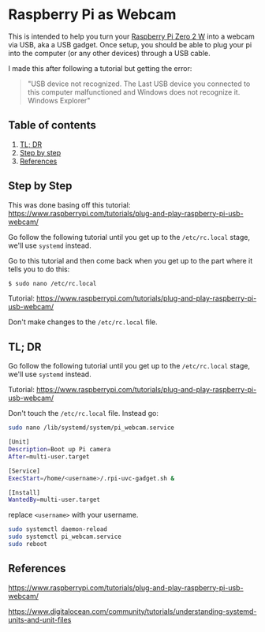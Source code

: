 # Raspberry Pi as Webcam

This is intended to help you turn your [Raspberry Pi Zero 2 W](https://www.raspberrypi.com/products/raspberry-pi-zero-2-w/) into a webcam via USB, aka a USB gadget. Once setup, you should be able to plug your pi into the computer (or any other devices) through a USB cable.

I made this after following a tutorial but getting the error:
> "USB device not recognized. The Last USB device you connected to this computer malfunctioned and Windows does not recognize it. Windows Explorer"

## Table of contents
1. [TL; DR](#tl;dr)
2. [Step by step](#step_by_step)
3. [References](#references)

## Step by Step <a name="step_by_step"></a>

This was done basing off this tutorial: 
https://www.raspberrypi.com/tutorials/plug-and-play-raspberry-pi-usb-webcam/

Go follow the following tutorial until you get up to the `/etc/rc.local` stage, we'll use `systemd` instead.


Go to this tutorial and then come back when you get up to the part where it tells you to do this:
```bash
$ sudo nano /etc/rc.local
```
Tutorial: https://www.raspberrypi.com/tutorials/plug-and-play-raspberry-pi-usb-webcam/

Don't make changes to the `/etc/rc.local` file.





## TL; DR <a name="tl;dr"></a>
Go follow the following tutorial until you get up to the `/etc/rc.local` stage, we'll use `systemd` instead.

Tutorial: https://www.raspberrypi.com/tutorials/plug-and-play-raspberry-pi-usb-webcam/

Don't touch the `/etc/rc.local` file. Instead go:
```bash
sudo nano /lib/systemd/system/pi_webcam.service
```
```bash
[Unit]
Description=Boot up Pi camera
After=multi-user.target

[Service]
ExecStart=/home/<username>/.rpi-uvc-gadget.sh &

[Install]
WantedBy=multi-user.target
```

replace `<username>` with your username.

```bash
sudo systemctl daemon-reload
sudo systemctl pi_webcam.service
sudo reboot
```

## References <a name="references"></a>
https://www.raspberrypi.com/tutorials/plug-and-play-raspberry-pi-usb-webcam/

https://www.digitalocean.com/community/tutorials/understanding-systemd-units-and-unit-files
